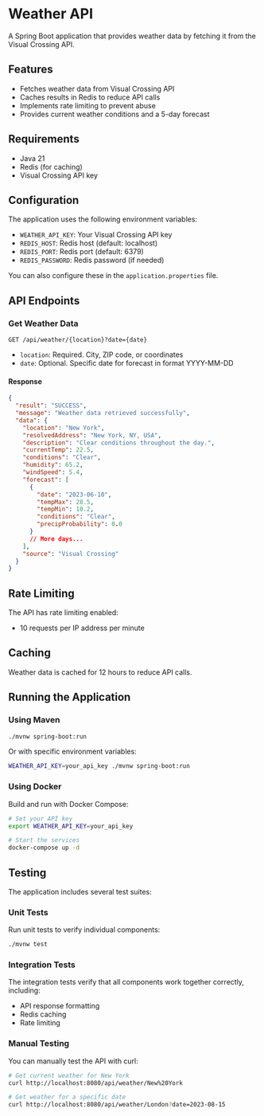# Weather API

A Spring Boot application that provides weather data by fetching it from the Visual Crossing API.

## Features

- Fetches weather data from Visual Crossing API
- Caches results in Redis to reduce API calls
- Implements rate limiting to prevent abuse
- Provides current weather conditions and a 5-day forecast

## Requirements

- Java 21
- Redis (for caching)
- Visual Crossing API key

## Configuration

The application uses the following environment variables:

- `WEATHER_API_KEY`: Your Visual Crossing API key
- `REDIS_HOST`: Redis host (default: localhost)
- `REDIS_PORT`: Redis port (default: 6379)
- `REDIS_PASSWORD`: Redis password (if needed)

You can also configure these in the `application.properties` file.

## API Endpoints

### Get Weather Data

```
GET /api/weather/{location}?date={date}
```

- `location`: Required. City, ZIP code, or coordinates
- `date`: Optional. Specific date for forecast in format YYYY-MM-DD

#### Response

```json
{
  "result": "SUCCESS",
  "message": "Weather data retrieved successfully",
  "data": {
    "location": "New York",
    "resolvedAddress": "New York, NY, USA",
    "description": "Clear conditions throughout the day.",
    "currentTemp": 22.5,
    "conditions": "Clear",
    "humidity": 65.2,
    "windSpeed": 5.4,
    "forecast": [
      {
        "date": "2023-06-10",
        "tempMax": 28.5,
        "tempMin": 18.2,
        "conditions": "Clear",
        "precipProbability": 0.0
      }
      // More days...
    ],
    "source": "Visual Crossing"
  }
}
```

## Rate Limiting

The API has rate limiting enabled:

- 10 requests per IP address per minute

## Caching

Weather data is cached for 12 hours to reduce API calls.

## Running the Application

### Using Maven

```bash
./mvnw spring-boot:run
```

Or with specific environment variables:

```bash
WEATHER_API_KEY=your_api_key ./mvnw spring-boot:run
```

### Using Docker

Build and run with Docker Compose:

```bash
# Set your API key
export WEATHER_API_KEY=your_api_key

# Start the services
docker-compose up -d
```

## Testing

The application includes several test suites:

### Unit Tests

Run unit tests to verify individual components:

```bash
./mvnw test
```

### Integration Tests

The integration tests verify that all components work together correctly, including:

- API response formatting
- Redis caching
- Rate limiting

### Manual Testing

You can manually test the API with curl:

```bash
# Get current weather for New York
curl http://localhost:8080/api/weather/New%20York

# Get weather for a specific date
curl http://localhost:8080/api/weather/London?date=2023-08-15
```
